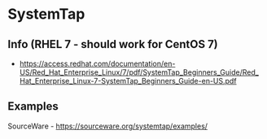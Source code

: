# SystemTap

## Info (RHEL 7 - should work for CentOS 7)
- https://access.redhat.com/documentation/en-US/Red_Hat_Enterprise_Linux/7/pdf/SystemTap_Beginners_Guide/Red_Hat_Enterprise_Linux-7-SystemTap_Beginners_Guide-en-US.pdf


## Examples
SourceWare - https://sourceware.org/systemtap/examples/
